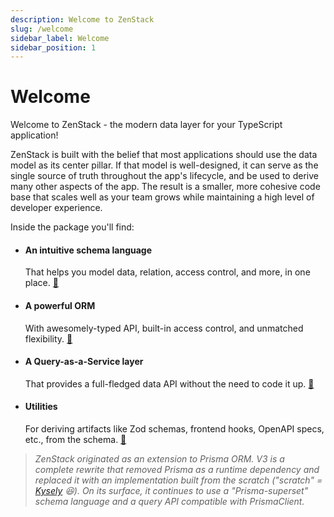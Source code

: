 ```yaml
---
description: Welcome to ZenStack
slug: /welcome
sidebar_label: Welcome
sidebar_position: 1
---
```


# Welcome

Welcome to ZenStack - the modern data layer for your TypeScript application!

ZenStack is built with the belief that most applications should use the data model as its center pillar. If that model is well-designed, it can serve as the single source of truth throughout the app's lifecycle, and be used to derive many other aspects of the app. The result is a smaller, more cohesive code base that scales well as your team grows while maintaining a high level of developer experience.

Inside the package you'll find:

- #### An intuitive schema language
  That helps you model data, relation, access control, and more, in one place. [🔗](./modeling/)

- #### A powerful ORM
  With awesomely-typed API, built-in access control, and unmatched flexibility. [🔗](./orm/)

- #### A Query-as-a-Service layer
  That provides a full-fledged data API without the need to code it up. [🔗](./service/)

- #### Utilities
  For deriving artifacts like Zod schemas, frontend hooks, OpenAPI specs, etc., from the schema. [🔗](./category/utilities)

> *ZenStack originated as an extension to Prisma ORM. V3 is a complete rewrite that removed Prisma as a runtime dependency and replaced it with an implementation built from the scratch ("scratch" = [Kysely](https://kysely.dev/) 😆). On its surface, it continues to use a "Prisma-superset" schema language and a query API compatible with PrismaClient.*